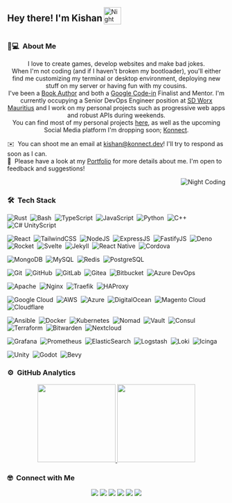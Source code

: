 <div style="display: flex; align-items: center;">
  <h2>Hey there! I'm Kishan</h2>
  <img alt="Night Coding" src="./assets/Hand%20Wave.gif" width='40' align="right"/>
</div>

### 👨💻 &nbsp;About Me

<p align="center">
I love to create games, develop websites and make bad jokes.
<br>
When I'm not coding (and if I haven't broken my bootloader), you'll either find me customizing my terminal or desktop environment, deploying new stuff on my server or having fun with my cousins.
<br>
I've been a <a href="https://www.apress.com/gp/book/9781484260012">Book Author</a> and both a <a href="https://codein.withgoogle.com/">Google Code-in</a> Finalist and Mentor.
I'm currently occupying a Senior DevOps Engineer position at <a href="https://www.sdworx.co.uk/mauritius">SD Worx Mauritius</a> and I work on my personal projects such as
progressive web apps and robust APIs during weekends.
<br>
You can find most of my personal projects <a href="https://me.konnect.dev">here</a>, as well as the upcoming Social Media platform I'm dropping soon; <a href="https://alpha.konnect.dev">Konnect</a>.
</p>

✉️  &nbsp;You can shoot me an email at [kishan@konnect.dev](mailto:kishan@konnect.dev)! I'll try to respond as soon as I can.\
📄 &nbsp;Please have a look at my [Portfolio](https://portfolio.kinesis.games) for more details about me. I'm open to feedback and suggestions!

<img alt="Night Coding" src="https://raw.githubusercontent.com/EdgeKing810/EdgeKing810/master/assets/Night-Coding.gif" align="right"/>&nbsp;

### 🛠 &nbsp;Tech Stack

![Rust](https://img.shields.io/badge/-Rust-05122A?style=flat&logo=rust)&nbsp;
![Bash](https://img.shields.io/badge/-Bash-05122A?style=flat&logo=gnubash)&nbsp;
![TypeScript](https://img.shields.io/badge/-TypeScript-05122A?style=flat&logo=typescript)&nbsp;
![JavaScript](https://img.shields.io/badge/-JavaScript-05122A?style=flat&logo=javascript)&nbsp;
![Python](https://img.shields.io/badge/-Python-05122A?style=flat&logo=python)&nbsp;
![C++](https://img.shields.io/badge/-C++-05122A?style=flat&logo=cplusplus)&nbsp;
![C# UnityScript](https://img.shields.io/badge/-UnityScript-05122A?style=flat&logo=csharp)&nbsp;

![React](https://img.shields.io/badge/-React-05122A?style=flat&logo=react)&nbsp;
![TailwindCSS](https://img.shields.io/badge/-TailwindCSS-05122A?style=flat&logo=tailwindcss)&nbsp;
![NodeJS](https://img.shields.io/badge/-NodeJS-05122A?style=flat&logo=nodedotjs)&nbsp;
![ExpressJS](https://img.shields.io/badge/-ExpressJS-05122A?style=flat&logo=express)&nbsp;
![FastifyJS](https://img.shields.io/badge/-FastifyJS-05122A?style=flat&logo=fastify)&nbsp;
![Deno](https://img.shields.io/badge/-Deno-05122A?style=flat&logo=deno)&nbsp;
![Rocket](https://img.shields.io/badge/-Rocket-05122A?style=flat&logo=rocket)&nbsp;
![Svelte](https://img.shields.io/badge/-Svelte-05122A?style=flat&logo=svelte)&nbsp;
![Jekyll](https://img.shields.io/badge/-Svelte-05122A?style=flat&logo=jekyll)&nbsp;
![React Native](https://img.shields.io/badge/-React_Native-05122A?style=flat&logo=react)&nbsp;
![Cordova](https://img.shields.io/badge/-Cordova-05122A?style=flat&logo=cordova)&nbsp;

![MongoDB](https://img.shields.io/badge/-MongoDB-05122A?style=flat&logo=mongodb)&nbsp;
![MySQL](https://img.shields.io/badge/-MySQL-05122A?style=flat&logo=mysql)&nbsp;
![Redis](https://img.shields.io/badge/-Redis-05122A?style=flat&logo=redis)&nbsp;
![PostgreSQL](https://img.shields.io/badge/-PostgreSQL-05122A?style=flat&logo=postgresql)&nbsp;

![Git](https://img.shields.io/badge/-Git-05122A?style=flat&logo=git)&nbsp;
![GitHub](https://img.shields.io/badge/-GitHub-05122A?style=flat&logo=github)&nbsp;
![GitLab](https://img.shields.io/badge/-GitLab-05122A?style=flat&logo=gitlab)&nbsp;
![Gitea](https://img.shields.io/badge/-Gitea-05122A?style=flat&logo=gitea)&nbsp;
![Bitbucket](https://img.shields.io/badge/-Bitbucket-05122A?style=flat&logo=bitbucket)&nbsp;
![Azure DevOps](https://img.shields.io/badge/-Azure_DevOps-05122A?style=flat&logo=azuredevops)&nbsp;

![Apache](https://img.shields.io/badge/-Apache-05122A?style=flat&logo=apache)&nbsp;
![Nginx](https://img.shields.io/badge/-Nginx-05122A?style=flat&logo=nginx)&nbsp;
![Traefik](https://img.shields.io/badge/-Traefik-05122A?style=flat&logo=traefikproxy)&nbsp;
![HAProxy](https://img.shields.io/badge/-HAProxy-05122A?style=flat&logo=haproxy)&nbsp;

![Google Cloud](https://img.shields.io/badge/-Google_Cloud-05122A?style=flat&logo=googlecloud)&nbsp;
![AWS](https://img.shields.io/badge/-AWS-05122A?style=flat&logo=amazonwebservices)&nbsp;
![Azure](https://img.shields.io/badge/-Azure-05122A?style=flat&logo=azure)&nbsp;
![DigitalOcean](https://img.shields.io/badge/-DigitalOcean-05122A?style=flat&logo=digitalocean)&nbsp;
![Magento Cloud](https://img.shields.io/badge/-Magento_Cloud-05122A?style=flat&logo=microsoftazure)&nbsp;
![Cloudflare](https://img.shields.io/badge/-Cloudflare-05122A?style=flat&logo=cloudflare)&nbsp;

![Ansible](https://img.shields.io/badge/-Ansible-05122A?style=flat&logo=ansible)&nbsp;
![Docker](https://img.shields.io/badge/-Docker-05122A?style=flat&logo=docker)&nbsp;
![Kubernetes](https://img.shields.io/badge/-Kubernetes-05122A?style=flat&logo=kubernetes)&nbsp;
![Nomad](https://img.shields.io/badge/-Nomad-05122A?style=flat&logo=nomad)&nbsp;
![Vault](https://img.shields.io/badge/-Vault-05122A?style=flat&logo=vault)&nbsp;
![Consul](https://img.shields.io/badge/-Consul-05122A?style=flat&logo=consul)&nbsp;
![Terraform](https://img.shields.io/badge/-Terraform-05122A?style=flat&logo=terraform)&nbsp;
![Bitwarden](https://img.shields.io/badge/-Bitwarden-05122A?style=flat&logo=bitwarden)&nbsp;
![Nextcloud](https://img.shields.io/badge/-Nextcloud-05122A?style=flat&logo=nextcloud)&nbsp;

![Grafana](https://img.shields.io/badge/-Grafana-05122A?style=flat&logo=grafana)&nbsp;
![Prometheus](https://img.shields.io/badge/-Prometheus-05122A?style=flat&logo=prometheus)&nbsp;
![ElasticSearch](https://img.shields.io/badge/-ElasticSearch-05122A?style=flat&logo=elasticsearch)&nbsp;
![Logstash](https://img.shields.io/badge/-Logstash-05122A?style=flat&logo=logstash)&nbsp;
![Loki](https://img.shields.io/badge/-Loki-05122A?style=flat&logo=loki)&nbsp;
![Icinga](https://img.shields.io/badge/-Icinga-05122A?style=flat&logo=icinga)&nbsp;

![Unity](https://img.shields.io/badge/-Unity-05122A?style=flat&logo=unity)&nbsp;
![Godot](https://img.shields.io/badge/-Godot-05122A?style=flat&logo=godotengine)&nbsp;
![Bevy](https://img.shields.io/badge/-Bevy-05122A?style=flat&logo=bevy)&nbsp;

### ⚙️ &nbsp;GitHub Analytics

<p align="center">
<a href="https://github.com/EdgeKing810">
  <img height="180em" src="https://github-readme-stats-eight-theta.vercel.app/api?username=EdgeKing810&show_icons=true&theme=algolia&include_all_commits=true&count_private=true"/>
  <img height="180em" src="https://github-readme-stats-eight-theta.vercel.app/api/top-langs/?username=EdgeKing810&layout=compact&langs_count=8&theme=algolia"/>
</a>
</p>

### 🤓 &nbsp;Connect with Me

<p align="center">
<a href="https://me.konnect.dev"><img src="https://img.shields.io/badge/-me.konnect.dev-3423A6?style=flat&logo=Google-Chrome&logoColor=white"/></a>
<a href="mailto:kishan@konnect.dev"><img src="https://img.shields.io/badge/-kishan@konnect.dev-D14836?style=flat&logo=Gmail&logoColor=white"/></a>
<a href="https://instagram.com/kishan_takoordyal"><img src="https://img.shields.io/badge/-@kishan_takoordyal-E4405F?style=flat&logo=Instagram&logoColor=white"/></a>
<a href="https://facebook.com/Kishan.Takoordyal"><img src="https://img.shields.io/badge/-Kishan%20Takoordyal-1877F2?style=flat&logo=Facebook&logoColor=white"/></a>
<a href="https://twitter.com/EdgeKing810"><img src="https://img.shields.io/badge/-@EdgeKing810-BD081C?style=flat&logo=Twitter&logoColor=white"/></a>
<a href="https://linkedin.com/in/kishan-takoordyal-99816b180"><img src="https://img.shields.io/badge/-Kishan%20Takoordyal-0077B5?style=flat&logo=Linkedin&logoColor=white"/></a>
</p>
